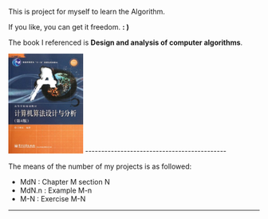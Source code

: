 This is project for myself to learn the Algorithm.
 
If you like, you can get it freedom. **: )**

The book I referenced is **Design and analysis of computer algorithms**. 

<img height="200" width="150" src="./others/book.jpg">
--------------------------------------------

The means of the number of my projects is as followed:

- MdN : Chapter M section N
- MdN.n : Example M-n
- M-N : Exercise M-N

------------------------------------------

<!-- ![The referenced book](./others/book.jpg) -->
